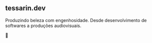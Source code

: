 ## tessarin.dev

Produzindo beleza com engenhosidade. Desde desenvolvimento de softwares
a produções audiovisuais.

🚧
